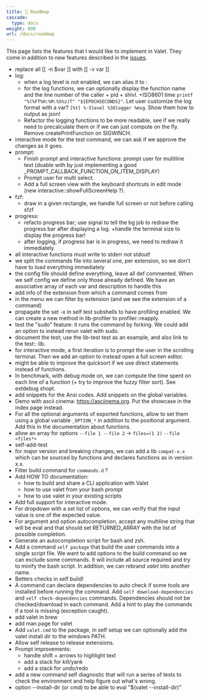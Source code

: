 ```yaml
---
title: 🔭 Roadmap
cascade:
  type: docs
weight: 800
url: /docs/roadmap
---
```


This page lists the features that I would like to implement in Valet. They come in addition to new features described in the [issues][valet-issues].

- replace all [[ -n $var ]] with [[ -v var ]]
- log:
  - when a log level is not enabled, we can alias it to :
  - for the log functions, we can optionally display the function name and the line number of the caller + pid + shlvl. +ISO8601 time `printf "%(%FT%H:%M:%S%z)T" "${EPOCHSECONDS}"`. Let user customize the log format with a var? `[%t] %-5level %36logger %msg`. Show them how to output as json!
  - Refactor the logging functions to be more readable, see if we really need to precalculate them or if we can just compute on the fly. Remove createPrintFunction on SIGWINCH.
- interactive mode for the test command, we can ask if we approve the changes as it goes.
- prompt:
  - Finish prompt and interactive functions: prompt user for multiline text (doable with by just implementing a good _PROMPT_CALLBACK_FUNCTION_ON_ITEM_DISPLAY)
  - Prompt user for multi select.
  - Add a full screen view with the keyboard shortcuts in edit mode (new interactive::showFullScreenHelp ?).
- fzf: 
  - draw in a given rectangle, we handle full screen or not before calling sfzf
- progress:
  - refacto progress bar; use signal to tell the bg job to redraw the progress bar after displaying a log. +handle the terminal size to display the progress bar!
  - after logging, if progress bar is in progress, we need to redraw it immediately.
- all interactive functions must write to stderr not stdout!
- we split the commands file into several one, per extension, so we don't have to load everything immediately
- the config file should define everything, leave all def commented. When we self config we define only those already defined. We have an associative array of each var and description to handle this
- add info of the extension from which a command comes from
- in the menu we can filter by extension (and we see the extension of a command)
- propagate the set -x in self test subshells to have profiling enabled. We can create a new method in lib-profiler to profiler::reapply.
- test the "sudo" feature: it runs the command by forking. We could add an option to instead rerun valet with sudo.
- document the test; use the lib-test test as an example, and also link to the test:: lib.
- for interactive mode, a first iteration is to prompt the user in the scrolling terminal. Then we add an option to instead open a full screen editor.
- might be able to improve the quicksort if we use direct statements instead of functions.
- In benchmark, with debug mode on, we can compute the time spent on each line of a function (+ try to improve the fuzzy filter sort). See extdebug shopt.
- add snippets for the Ansi codes. Add snippets on the global variables.
- Demo with ascii cinema: https://asciinema.org. Put the showcase in the index page instead.
- For all the optional arguments of exported functions, allow to set them using a global variable `_OPTION_*` in addition to the positional argument. Add this in the documentation about functions.
- allow an array for options `--file 1 --file 2` -> `files=(1 2)` `--file <files*>`
- self-add-test
- for major version and breaking changes, we can add a lib `compat-x.x` which can be sourced by functions and declares functions as in version x.x.
- Filter build command for `commands.d` ?
- Add HOW TO documentation:
  - how to build and share a CLI application with Valet
  - how to use valet from your bash prompt
  - how to use valet in your existing scripts
- Add full support for interactive mode.
- For dropdown with a set list of options, we can verify that the input value is one of the expected value.
- For argument and option autocompletion, accept any multiline string that will be eval and that should set RETURNED_ARRAY with the list of possible completion.
- Generate an autocompletion script for bash and zsh.
- Add a command `self package` that build the user commands into a single script file. We want to add options to the build command so we can exclude some commands. It will include all source required and try to minify the bash script. In addition, we can rebrand *valet* into another name.
- Betters checks in self build!
- A command can declare dependencies to auto check if some tools are installed before running the command. Add `self download-dependencies` and `self check-dependencies` commands. Dependencies should not be checked/download in each command. Add a hint to play the commands if a tool is missing (exception caught).
- add valet in brew
- add man page for valet
- Add `valet.cmd` to the package, in self setup we can optionally add the valet install dir to the windows PATH.
- Allow self release to release extensions.
- Prompt improvements:
  - handle shift + arrows to highlight text
  - add a stack for kill/yank
  - add a stack for undo/redo
- add a new command self diagnostic that will run a series of tests to check the environment and help figure out what's wrong.
- option --install-dir (or cmd) to be able to eval "$(valet --install-dir)"

[valet-issues]: https://github.com/jcaillon/valet/issues
